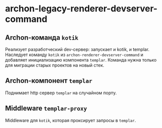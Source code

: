# archon-legacy-renderer-devserver-command

## Archon-команда `kotik`
Реализует разработческий dev-сервер: запускает и kotik, и templar.
Наследует команду `kotik` из `archon-renderer-devserver-command` и добавляет инициализацию компонента `templar`.
Команда нужна только для миграции старых проектов на новый стек. 

## Archon-компонент `templar`
Поднимает http сервер `templar` на случайном порту.
 
## Middleware `templar-proxy` 
Middleware для `kotik`, которая проксирует запросы в `templar`. 
